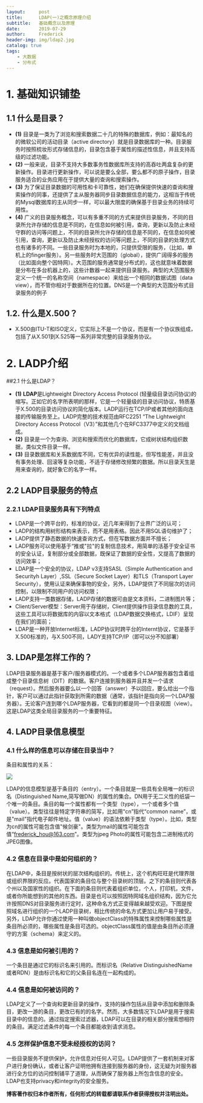 ```yaml
---
layout:     post
title:      LDAP(一)之概念原理介绍
subtitle:   基础概念以及原理
date:       2019-07-29
author:     Frederick
header-img: img/ldap2.jpg
catalog: true
tags:
    - 大数据
    - 分布式
---
```


# 1. 基础知识铺垫
## 1.1 什么是目录？
- **(1)** 目录是一类为了浏览和搜索数据二十几的特殊的数据库，例如：最知名的的微软公司的活动目录（active directory）就是目录数据库的一种。目录服务时按照梳妆形式存储信息的，目录包含基于属性的描述性信息，并且支持高级的过滤功能。
- **(2)** 一般来说，目录不支持大多数事务性数据库所支持的高吞吐两盒复杂的更新操作。目录进行更新操作，可以说是要么全部，要么都不的原子操作，目录服务适合的业务应用在于提供大量的查询和搜索操作。
- **(3)** 为了保证目录数据的可用性和卡可靠性，她们在确保提供快速的查询和搜索操作的同事，还提供了主从服务器同步目录数据信息的能力，这相当于传统的Mysql数据库的主从同步一样，可以最大限度的确保基于目录业务的持续可用性。
- **(4)** 广义的目录服务概念，可以有多重不同的方式来提供目录服务，不同的目录所允许存储的信息是不同的，在信息如何被引用，查询，更新以及防止未经守群的访问等问题上，不同的目录所允许存储的信息是不同的，在信息如何被引用，查询，更新以及防止未经授权的访问等问题上，不同的目录的处理方式也有诸多的不同。一些目录服务时为本地的，只提供受限的服务，（比如，单机上的finger服务）。另一些服务时大范围的（global），提供广阔得多的服务（比如面向整个因特网）。大范围的服务通常是分布式的，这也就意味着数据是分布在多台机器上的，这些计数器一起来提供目录服务。典型的大范围服务定义一个统一的名称空间（namespace）来给出一个相同的数据试图（data view），而不管你相对于数据所在的位置。DNS是一个典型的大范围分布式目录服务的例子

## 1.2. 什么是X.500？

- X.500由ITU-T和ISO定义，它实际上不是一个协议，而是有一个协议族组成，包括了从X.501到X.525等一系列非常完整的目录服务协议。


# 2. LADP介绍
##2.1  什么是LDAP？

- **(1)** **LDAP**是Lightweight Directory Access Protocol (轻量级目录访问协议)的缩写。正如它的名字所表明的那样，它是一个轻量级的目录访问协议，特质基于X.500的目录访问协议的简化版本。LADP运行在TCP/IP或者其他的面向连接的传输服务至上。LADP完整的技术规范由RFC2251 “The Lightweight Directory Access Protocol（V3）”和其他几个在RFC3377中定义的文档组成。
- **(2)** 目录是一个为查询、浏览和搜索而优化的数据库，它成树状结构组织数据，类似文件目录一样。
- **(3)** 目录数据库和关系数据库不同，它有优异的读性能，但写性能差，并且没有事务处理、回滚等复杂功能，不适于存储修改频繁的数据。所以目录天生是用来查询的，就好象它的名字一样。

## 2.2 LADP目录服务的特点
### 2.2.1 LDAP目录服务具有下列特点
- LDAP是一个跨平台的，标准的协议，近几年来得到了业界广泛的认可；
- LADP的结构用树形结构来表示，而不是用表格。因此不用SQL语句维护了；
- LADP提供了静态数据的快速查询方式，但在写数据方面并不擅长；
- LADP服务可以使用基于“推或"拉"的复制信息技术，用简单的活基于安全证书的安全认证，复制部分或全部数据，既保证了数据的安全性，又提高了数据的访问效率；
- LDAP是一个安全的协议，LDAP v3支持SASL（Simple Authentication and Securityh Layer）,SSL（Secure Socket Layer）和TLS（Transport Layer Security），使用认证来确保事物的安全，另外，LDAP提供了不同层次的访问控制，以限制不同用户的访问权限；
- LADP支持一类数据存储，LADP存储的数据可由是文本资料，二进制图片等；
- Client/Server模型：Server用于存储树，Client提供操作目录信息数的工具，这些工具可以将数据库的内容以文本格式（LDAP数据交换格式，LDIF）呈现在我们的面前；
- LDAP是一种开放Internet标准，LADP协议时跨平台的Internt协议，它是基于X.500标准的，与X.500不同，LADY支持TCP/IP（即可以分不知部署）

## 3. LDAP是怎样工作的？

LDAP目录服务器是基于客户/服务器模式的。一个或者多个LDAP服务器包含着组成整个目录信息树（DIT）的数据。客户连接到服务器并且并发一个请求（request）。然后服务器要么以一个回答（answer）予以回应，要么给出一个指针，客户可以通过此指针获取到所需的数据（通常，该指针是指向另一个LDAP服务器）。无论客户连到哪个LDAP服务器，它看到的都是同一个目录视图（view）。这是LDAP这类全局目录服务的一个重要特征。

## 4. LADP目录信息模型

### 4.1 什么样的信息可以存储在目录当中？

条目和属性的关系：

![](https://github.com/FrederickHou/FrederickHou.github.io/blob/master/img/LDAP1.jpg?raw=true)

LDAP的信息模型是基于条目的（entry）。一个条目就是一些具有全局唯一的标识名（Distinguished Name,简写做DN）的属性的集合。DN用于无二义性的纸袋一个唯一的条目。条目的每一个属性都有一个类型（type），一个或者多个值（value）。类型往往是特定字符串的简写，比如用“cn”指代“common name”，或是"mail"指代电子邮件地址。值（value）的语法依赖于类型（type）。比如，类型为cn的属性可能包含值"候剑豪"。类型为mail的属性可能包含值“frederick_hou@163.com”。类型为jpeg Photo的属性可能包含二进制格式的JPEG图像。

### 4.2 信息在目录中是如何组织的？

在LDAP中，条目是按树状的层次结构组织的。传统上，这个机构旺旺是代理界限或组织界限的反应。代表国家的条目位与整个目录树的顶层。之下的条目则代表各个州以及国家性的组织。在下面的条目则代表着组织单位，个人，打印机，文件，或者你所能想到的其他的东西。目录是也可以按照因特网域名组织结构，因为它允许按照DNS对目录服务进行定时，这种命名方式正变得越来越受欢迎。下图是按照域名进行组织的一个LADP目录树，相比传统的命名方式更加让用户易于接受。另外，LDAP允许你通过使用一种叫做objectClass的特殊属性来控制哪些属性是条目所必须的，哪些属性是条目可选的。objectClass属性的值是由条目所必须遵守的方案（schema）来定义的。

### 4.3 信息是如何被引用的？

一个条目是通过它的标识名来引用的。而标识名（Relative DistinguishedName 或者RDN）是由标识名和它的父条目名连在一起构成的。

### 4.4 信息是如何被访问的？

LDAP定义了一个查询和更新目录的操作，支持的操作包括从目录中添加和删除条目，更改一游的条目，更改已有的的名字。然而，大多数情况下LDAP是用于搜索目录中的信息的。通过指定搜索过滤器，LDAP可以在目录的相关部分搜索想相符的条目。满足过滤条件的每一个条目都能收到请求消息。

### 4.5 怎样保护信息不受未经授权的访问？

一些目录服务不提供保护，允许信息对任何人可见。LDAP提供了一套机制来对客户进行身份确认，或者让客户证明他拥有连接到服务器的身份，这无疑为对服务器进行全方位的访问控制铺平了道理，从而确保了服务器上所包含信息的安全。LDAP也支持privacy和integrity的安全服务。

**博客著作权归本作者所有，任何形式的转载都请联系作者获得授权并注明出处。**